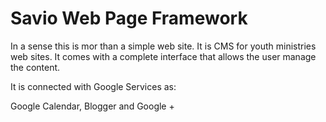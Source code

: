 Savio Web Page Framework
=====

In a sense this is mor than a simple web site. It is CMS for youth ministries web sites. It comes with a complete interface that allows the user manage the content.

It is connected with Google Services as:

Google Calendar, Blogger and Google +
